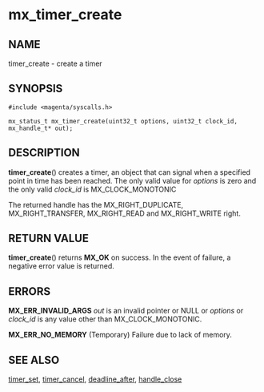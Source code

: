 # mx_timer_create

## NAME

timer_create - create a timer

## SYNOPSIS

```
#include <magenta/syscalls.h>

mx_status_t mx_timer_create(uint32_t options, uint32_t clock_id, mx_handle_t* out);

```

## DESCRIPTION

**timer_create**() creates a timer, an object that can signal
when a specified point in time has been reached. The only valid
value for *options* is zero and the only valid *clock_id* is
MX_CLOCK_MONOTONIC

The returned handle has the MX_RIGHT_DUPLICATE, MX_RIGHT_TRANSFER,
MX_RIGHT_READ and MX_RIGHT_WRITE right.

## RETURN VALUE

**timer_create**() returns **MX_OK** on success. In the event
of failure, a negative error value is returned.

## ERRORS

**MX_ERR_INVALID_ARGS**  *out* is an invalid pointer or NULL or
*options* or *clock_id* is any value other than MX_CLOCK_MONOTONIC.

**MX_ERR_NO_MEMORY**  (Temporary) Failure due to lack of memory.

## SEE ALSO

[timer_set](timer_set.md),
[timer_cancel](timer_cancel.md),
[deadline_after](deadline_after.md),
[handle_close](handle_close.md)

